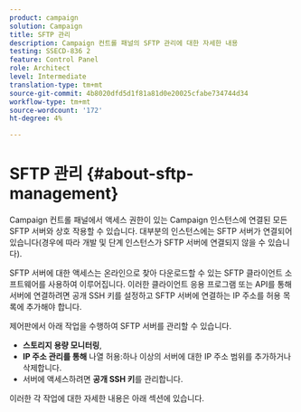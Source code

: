 ```yaml
---
product: campaign
solution: Campaign
title: SFTP 관리
description: Campaign 컨트롤 패널의 SFTP 관리에 대한 자세한 내용
testing: SSECD-836 2
feature: Control Panel
role: Architect
level: Intermediate
translation-type: tm+mt
source-git-commit: 4b8020dfd5d1f81a81d0e20025cfabe734744d34
workflow-type: tm+mt
source-wordcount: '172'
ht-degree: 4%

---
```



# SFTP 관리 {#about-sftp-management}

Campaign 컨트롤 패널에서 액세스 권한이 있는 Campaign 인스턴스에 연결된 모든 SFTP 서버와 상호 작용할 수 있습니다. 대부분의 인스턴스에는 SFTP 서버가 연결되어 있습니다(경우에 따라 개발 및 단계 인스턴스가 SFTP 서버에 연결되지 않을 수 있습니다).

SFTP 서버에 대한 액세스는 온라인으로 찾아 다운로드할 수 있는 SFTP 클라이언트 소프트웨어를 사용하여 이루어집니다. 이러한 클라이언트 응용 프로그램 또는 API를 통해 서버에 연결하려면 공개 SSH 키를 설정하고 SFTP 서버에 연결하는 IP 주소를 허용 목록에 추가해야 합니다.

제어판에서 아래 작업을 수행하여 SFTP 서버를 관리할 수 있습니다.

* **스토리지 용량 모니터링**,
* **IP 주소 관리를 통해** 나열 허용:하나 이상의 서버에 대한 IP 주소 범위를 추가하거나 삭제합니다.
* 서버에 액세스하려면 **공개 SSH 키**&#x200B;를 관리합니다.

이러한 각 작업에 대한 자세한 내용은 아래 섹션에 있습니다.
